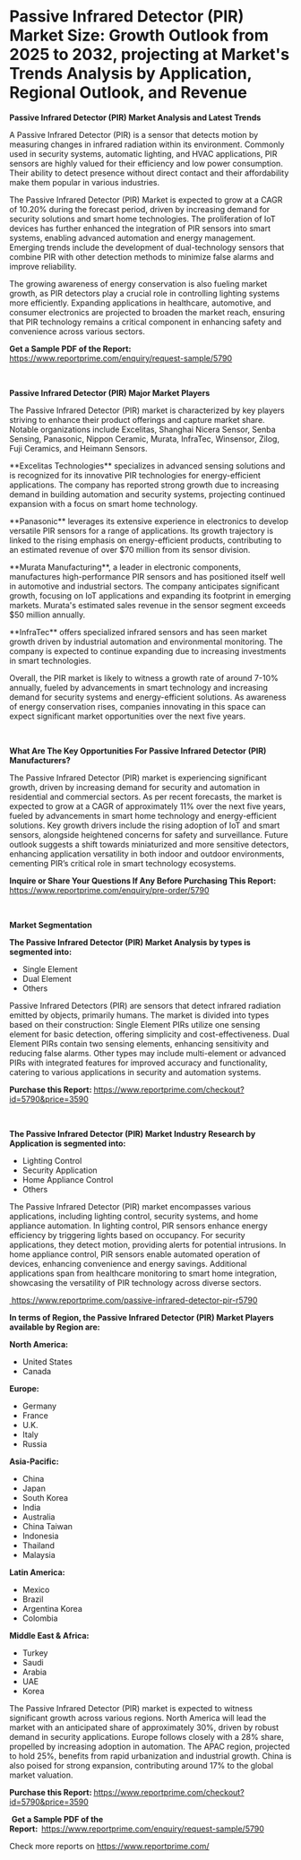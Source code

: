 <p><h1>Passive Infrared Detector (PIR) Market Size: Growth Outlook from 2025 to 2032, projecting at Market's Trends Analysis by Application, Regional Outlook, and Revenue</h1></p><p><strong>Passive Infrared Detector (PIR) Market Analysis and Latest Trends</strong></p>
<p><p>A Passive Infrared Detector (PIR) is a sensor that detects motion by measuring changes in infrared radiation within its environment. Commonly used in security systems, automatic lighting, and HVAC applications, PIR sensors are highly valued for their efficiency and low power consumption. Their ability to detect presence without direct contact and their affordability make them popular in various industries.</p><p>The Passive Infrared Detector (PIR) Market is expected to grow at a CAGR of 10.20% during the forecast period, driven by increasing demand for security solutions and smart home technologies. The proliferation of IoT devices has further enhanced the integration of PIR sensors into smart systems, enabling advanced automation and energy management. Emerging trends include the development of dual-technology sensors that combine PIR with other detection methods to minimize false alarms and improve reliability.</p><p>The growing awareness of energy conservation is also fueling market growth, as PIR detectors play a crucial role in controlling lighting systems more efficiently. Expanding applications in healthcare, automotive, and consumer electronics are projected to broaden the market reach, ensuring that PIR technology remains a critical component in enhancing safety and convenience across various sectors.</p></p>
<p><strong>Get a Sample PDF of the Report:&nbsp;</strong> <a href="https://www.reportprime.com/enquiry/request-sample/5790?utm_campaign=3111&utm_medium=2&utm_source=Github&utm_content=ia&utm_term=19032025&utm_id=passive-infrared-detector-pir">https://www.reportprime.com/enquiry/request-sample/5790</a></p>
<p>&nbsp;</p>
<p><strong>Passive Infrared Detector (PIR) Major Market Players</strong></p>
<p><p>The Passive Infrared Detector (PIR) market is characterized by key players striving to enhance their product offerings and capture market share. Notable organizations include Excelitas, Shanghai Nicera Sensor, Senba Sensing, Panasonic, Nippon Ceramic, Murata, InfraTec, Winsensor, Zilog, Fuji Ceramics, and Heimann Sensors.</p><p>**Excelitas Technologies** specializes in advanced sensing solutions and is recognized for its innovative PIR technologies for energy-efficient applications. The company has reported strong growth due to increasing demand in building automation and security systems, projecting continued expansion with a focus on smart home technology.</p><p>**Panasonic** leverages its extensive experience in electronics to develop versatile PIR sensors for a range of applications. Its growth trajectory is linked to the rising emphasis on energy-efficient products, contributing to an estimated revenue of over $70 million from its sensor division.</p><p>**Murata Manufacturing**, a leader in electronic components, manufactures high-performance PIR sensors and has positioned itself well in automotive and industrial sectors. The company anticipates significant growth, focusing on IoT applications and expanding its footprint in emerging markets. Murata's estimated sales revenue in the sensor segment exceeds $50 million annually.</p><p>**InfraTec** offers specialized infrared sensors and has seen market growth driven by industrial automation and environmental monitoring. The company is expected to continue expanding due to increasing investments in smart technologies.</p><p>Overall, the PIR market is likely to witness a growth rate of around 7-10% annually, fueled by advancements in smart technology and increasing demand for security systems and energy-efficient solutions. As awareness of energy conservation rises, companies innovating in this space can expect significant market opportunities over the next five years.</p></p>
<p>&nbsp;</p>
<p><strong>What Are The Key Opportunities For Passive Infrared Detector (PIR) Manufacturers?</strong></p>
<p><p>The Passive Infrared Detector (PIR) market is experiencing significant growth, driven by increasing demand for security and automation in residential and commercial sectors. As per recent forecasts, the market is expected to grow at a CAGR of approximately 11% over the next five years, fueled by advancements in smart home technology and energy-efficient solutions. Key growth drivers include the rising adoption of IoT and smart sensors, alongside heightened concerns for safety and surveillance. Future outlook suggests a shift towards miniaturized and more sensitive detectors, enhancing application versatility in both indoor and outdoor environments, cementing PIR’s critical role in smart technology ecosystems.</p></p>
<p><strong>Inquire or Share Your Questions If Any Before Purchasing This Report:</strong> <a href="https://www.reportprime.com/enquiry/pre-order/5790?utm_campaign=3111&utm_medium=2&utm_source=Github&utm_content=ia&utm_term=19032025&utm_id=passive-infrared-detector-pir">https://www.reportprime.com/enquiry/pre-order/5790</a></p>
<p>&nbsp;</p>
<p><strong>Market Segmentation</strong></p>
<p><strong>The Passive Infrared Detector (PIR) Market Analysis by types is segmented into:</strong></p>
<p><ul><li>Single Element</li><li>Dual Element</li><li>Others</li></ul></p>
<p><p>Passive Infrared Detectors (PIR) are sensors that detect infrared radiation emitted by objects, primarily humans. The market is divided into types based on their construction: Single Element PIRs utilize one sensing element for basic detection, offering simplicity and cost-effectiveness. Dual Element PIRs contain two sensing elements, enhancing sensitivity and reducing false alarms. Other types may include multi-element or advanced PIRs with integrated features for improved accuracy and functionality, catering to various applications in security and automation systems.</p></p>
<p><strong>Purchase this Report:&nbsp;</strong><a href="https://www.reportprime.com/checkout?id=5790&price=3590&utm_campaign=3111&utm_medium=2&utm_source=Github&utm_content=ia&utm_term=19032025&utm_id=passive-infrared-detector-pir">https://www.reportprime.com/checkout?id=5790&price=3590</a></p>
<p>&nbsp;</p>
<p><strong>The Passive Infrared Detector (PIR) Market Industry Research by Application is segmented into:</strong></p>
<p><ul><li>Lighting Control</li><li>Security Application</li><li>Home Appliance Control</li><li>Others</li></ul></p>
<p><p>The Passive Infrared Detector (PIR) market encompasses various applications, including lighting control, security systems, and home appliance automation. In lighting control, PIR sensors enhance energy efficiency by triggering lights based on occupancy. For security applications, they detect motion, providing alerts for potential intrusions. In home appliance control, PIR sensors enable automated operation of devices, enhancing convenience and energy savings. Additional applications span from healthcare monitoring to smart home integration, showcasing the versatility of PIR technology across diverse sectors.</p></p>
<p><a href="https://www.reportprime.com/passive-infrared-detector-pir-r5790?utm_campaign=3111&utm_medium=2&utm_source=Github&utm_content=ia&utm_term=19032025&utm_id=passive-infrared-detector-pir">&nbsp;https://www.reportprime.com/passive-infrared-detector-pir-r5790</a></p>
<p><strong>In terms of Region, the Passive Infrared Detector (PIR) Market Players available by Region are:</strong></p>
<p>
    <p> <strong> North America: </strong>
        <ul>
            <li>United States</li>
            <li>Canada</li>
        </ul>
        </p> 
    <p> <strong> Europe: </strong>
        <ul>
            <li>Germany</li>
            <li>France</li>
            <li>U.K.</li>
            <li>Italy</li>
            <li>Russia</li>
        </ul>
        </p> 
    <p> <strong> Asia-Pacific: </strong>
        <ul>
            <li>China</li>
            <li>Japan</li>
            <li>South Korea</li>
            <li>India</li>
            <li>Australia</li>
            <li>China Taiwan</li>
            <li>Indonesia</li>
            <li>Thailand</li>
            <li>Malaysia</li>
        </ul>
        </p> 
    <p> <strong> Latin America: </strong>
        <ul>
            <li>Mexico</li>
            <li>Brazil</li>
            <li>Argentina Korea</li>
            <li>Colombia</li>
        </ul>
        </p> 
    <p> <strong> Middle East & Africa: </strong>
        <ul>
            <li>Turkey</li>
            <li>Saudi</li>
            <li>Arabia</li>
            <li>UAE</li>
            <li>Korea</li>
        </ul>
    </p>
    </p>
<p><p>The Passive Infrared Detector (PIR) market is expected to witness significant growth across various regions. North America will lead the market with an anticipated share of approximately 30%, driven by robust demand in security applications. Europe follows closely with a 28% share, propelled by increasing adoption in automation. The APAC region, projected to hold 25%, benefits from rapid urbanization and industrial growth. China is also poised for strong expansion, contributing around 17% to the global market valuation.</p></p>
<p><strong>Purchase this Report: </strong><a href="https://www.reportprime.com/checkout?id=5790&price=3590&utm_campaign=3111&utm_medium=2&utm_source=Github&utm_content=ia&utm_term=19032025&utm_id=passive-infrared-detector-pir">https://www.reportprime.com/checkout?id=5790&price=3590</a></p>
<p>&nbsp;<strong>Get a Sample PDF of the Report:&nbsp;&nbsp;</strong><a href="https://www.reportprime.com/enquiry/request-sample/5790?utm_campaign=3111&utm_medium=2&utm_source=Github&utm_content=ia&utm_term=19032025&utm_id=passive-infrared-detector-pir">https://www.reportprime.com/enquiry/request-sample/5790</a></p>
<p><strong></strong></p>
<p>Check more reports on <a href="https://www.reportprime.com/?utm_campaign=3111&utm_medium=2&utm_source=Github&utm_content=ia&utm_term=19032025&utm_id=passive-infrared-detector-pir">https://www.reportprime.com/</a></p>
